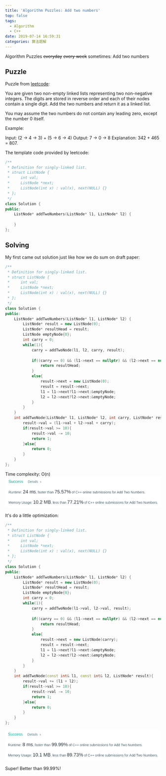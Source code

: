 ```yaml
---
title: 'Algorithm Puzzles: Add two numbers'
top: false
tags:
  - Algorithm
  - C++
date: 2019-07-14 16:59:31
categories: 算法题解
---
```

Algorithm Puzzles ~~everyday~~ ~~every week~~ sometimes: Add two numbers
<!--more-->

## Puzzle

Puzzle from [leetcode](https://leetcode.com):

You are given two non-empty linked lists representing two non-negative integers. The digits are stored in reverse order and each of their nodes contain a single digit. Add the two numbers and return it as a linked list.

You may assume the two numbers do not contain any leading zero, except the number 0 itself.

Example:

Input: (2 -> 4 -> 3) + (5 -> 6 -> 4)
Output: 7 -> 0 -> 8
Explanation: 342 + 465 = 807.

The template code provided by leetcode:

```cpp
/**
 * Definition for singly-linked list.
 * struct ListNode {
 *     int val;
 *     ListNode *next;
 *     ListNode(int x) : val(x), next(NULL) {}
 * };
 */
class Solution {
public:
    ListNode* addTwoNumbers(ListNode* l1, ListNode* l2) {
        
    }
};
```

## Solving

My first came out solution just like how we do sum on draft paper:

```cpp
/**
 * Definition for singly-linked list.
 * struct ListNode {
 *     int val;
 *     ListNode *next;
 *     ListNode(int x) : val(x), next(NULL) {}
 * };
 */
class Solution {
public:
    ListNode* addTwoNumbers(ListNode* l1, ListNode* l2) {
        ListNode* result = new ListNode(0);
        ListNode* resultHead = result;
        ListNode emptyNode{0}; 
        int carry = 0;
        while(1){
            carry = addTwoNode(l1, l2, carry, result);
            
            if((carry == 0) && (l1->next == nullptr) && (l2->next == nullptr)){
                return resultHead;
            }
            else{
                result->next = new ListNode(0);
                result = result->next;
                l1 = l1->next?l1->next:&emptyNode;
                l2 = l2->next?l2->next:&emptyNode;
            }
        }
    }
    int addTwoNode(ListNode* l1, ListNode* l2, int carry, ListNode* result){
        result->val = (l1->val + l2->val + carry);
        if(result->val >= 10){
            result->val -= 10;
            return 1;
        }else{
            return 0;
        }
    }
};
```

Time complexity: O(n)
![](Algorithm-Puzzles-Add-two-numbers/s1.png)

It's do a little optimization:

```cpp
/**
 * Definition for singly-linked list.
 * struct ListNode {
 *     int val;
 *     ListNode *next;
 *     ListNode(int x) : val(x), next(NULL) {}
 * };
 */
class Solution {
public:
    ListNode* addTwoNumbers(ListNode* l1, ListNode* l2) {
        ListNode* result = new ListNode(0);
        ListNode* resultHead = result;
        ListNode emptyNode{0}; 
        int carry = 0;
        while(1){
            carry = addTwoNode(l1->val, l2->val, result);
            
            if((carry == 0) && (l1->next == nullptr) && (l2->next == nullptr)){
                return resultHead;
            }
            else{
                result->next = new ListNode(carry);
                result = result->next;
                l1 = l1->next?l1->next:&emptyNode;
                l2 = l2->next?l2->next:&emptyNode;
            }
        }
    }
    int addTwoNode(const int& l1, const int& l2, ListNode* result){
        result->val += (l1 + l2);
        if(result->val >= 10){
            result->val -= 10;
            return 1;
        }else{
            return 0;
        }
    }
};
```

![](Algorithm-Puzzles-Add-two-numbers/s2.png)

Super! Better than 99.99%!
